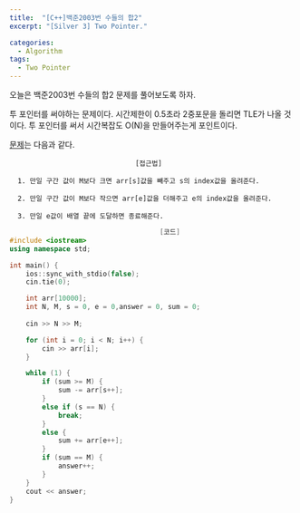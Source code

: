 ```yaml
---
title:  "[C++]백준2003번 수들의 합2"
excerpt: "[Silver 3] Two Pointer."

categories:
  - Algorithm
tags:
  - Two Pointer
---
```

오늘은 백준2003번 수들의 합2 문제를 풀어보도록 하자.

투 포인터를 써야하는 문제이다. 시간제한이 0.5초라 2중포문을 돌리면 TLE가 나올 것이다. 투 포인터를 써서 시간복잡도 O(N)을 만들어주는게 포인트이다.

[문제](https://www.acmicpc.net/problem/2003)는 다음과 같다.


                                   [접근법]

      1. 만일 구간 값이 M보다 크면 arr[s]값을 빼주고 s의 index값을 올려준다.
      
      2. 만일 구간 값이 M보다 작으면 arr[e]값을 더해주고 e의 index값을 올려준다.
      
      3. 만일 e값이 배열 끝에 도달하면 종료해준다.

```c++
                                     [코드]
#include <iostream>
using namespace std;

int main() {
	ios::sync_with_stdio(false);
	cin.tie(0);

	int arr[10000];
	int N, M, s = 0, e = 0,answer = 0, sum = 0;
	
	cin >> N >> M;

	for (int i = 0; i < N; i++) {
		cin >> arr[i];
	}

	while (1) {
		if (sum >= M) {
			sum -= arr[s++];
		}
		else if (s == N) {
			break;
		}
		else {
			sum += arr[e++];
		}
		if (sum == M) {
			answer++;
		}
	}
	cout << answer;
}

```
